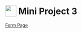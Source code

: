 # <img src="../images/MP3.svg" alt="" width="35" height="36" style="vertical-align: bottom"> Mini Project 3

[Form Page](templates/form.html)
